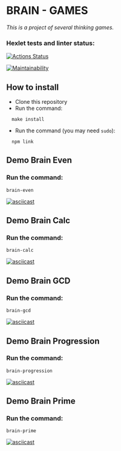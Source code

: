 # BRAIN - GAMES
*This is a project of several thinking games.*

### Hexlet tests and linter status:
[![Actions Status](https://github.com/DSFirstaev/frontend-project-lvl1/workflows/hexlet-check/badge.svg)](https://github.com/DSFirstaev/frontend-project-lvl1/actions)

[![Maintainability](https://api.codeclimate.com/v1/badges/339b343129c8bfbe7d09/maintainability)](https://codeclimate.com/github/DSFirstaev/frontend-project-lvl1/maintainability)



## How to install

* Clone this repository
* Run the command: 
```
  make install
```
* Run the command (you may need `sudo`): 
```
  npm link
```



## Demo Brain Even

### Run the command:

```
brain-even
```

[![asciicast](https://asciinema.org/a/fkoHqK8mhF2ukYmwWP7G67QD9.svg)](https://asciinema.org/a/fkoHqK8mhF2ukYmwWP7G67QD9)


## Demo Brain Calc

### Run the command:

```
brain-calc
```

[![asciicast](https://asciinema.org/a/uszAyBmmjLcr6kJMufia9FhEl.svg)](https://asciinema.org/a/uszAyBmmjLcr6kJMufia9FhEl)


## Demo Brain GCD

### Run the command:

```
brain-gcd
```

[![asciicast](https://asciinema.org/a/j4gGrhRMVRvj1SXth6vtF1JQS.svg)](https://asciinema.org/a/j4gGrhRMVRvj1SXth6vtF1JQS)


## Demo Brain Progression

### Run the command:

```
brain-progression
```

[![asciicast](https://asciinema.org/a/RrYJRcpg3lvykiKVbuKr5dsB8.svg)](https://asciinema.org/a/RrYJRcpg3lvykiKVbuKr5dsB8)


## Demo Brain Prime

### Run the command:

```
brain-prime
```

[![asciicast](https://asciinema.org/a/Dsd5nOzBA3jx51IgWb27w7Jvy.svg)](https://asciinema.org/a/Dsd5nOzBA3jx51IgWb27w7Jvy)
